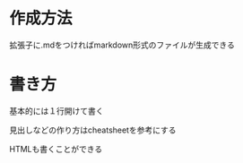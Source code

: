 # 作成方法

拡張子に.mdをつければmarkdown形式のファイルが生成できる

# 書き方

基本的には１行開けて書く

見出しなどの作り方はcheatsheetを参考にする

HTMLも書くことができる
